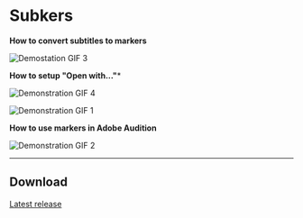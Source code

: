 # Subkers

**How to convert subtitles to markers**

![Demostation GIF 3](https://user-images.githubusercontent.com/26527529/65965277-c8a4de80-e477-11e9-9f2d-285aacd9faa1.gif)

**How to setup "Open with..."***

![Demonstration GIF 4](https://user-images.githubusercontent.com/26527529/65966108-1a9a3400-e479-11e9-93a5-dd3a66b7bdc8.gif)

![Demonstration GIF 1](https://user-images.githubusercontent.com/26527529/65933258-4e9a3880-e42a-11e9-9447-9aeeb2864a7d.gif)

**How to use markers in Adobe Audition**

![Demonstration GIF 2](https://user-images.githubusercontent.com/26527529/65933385-b3559300-e42a-11e9-9b8f-31e8cc3cbd15.gif)

---

## Download

[Latest release](https://github.com/Terisback/subkers/releases/latest)

